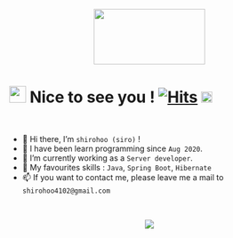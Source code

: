 <p align="center">
<img src="http://commitcombo.com/get?user=shirohoo&theme=Perfume-mini" width="200" height="100" /> 
</p>

# <img src="https://camo.githubusercontent.com/d3359cb00ab0b5ed8f2e1fe3fceb4fbaf3b614340f8c0db99c17b9f50b351770/68747470733a2f2f656d6f6a69732e736c61636b6d6f6a69732e636f6d2f656d6f6a69732f696d616765732f313533313834393433302f343234362f626c6f622d73756e676c61737365732e6769663f31353331383439343330" width="30" height="30"> Nice to see you ! [![Hits](https://hits.seeyoufarm.com/api/count/incr/badge.svg?url=https%3A%2F%2Fgithub.com%2Fshirohoo%2Fhit-counter&count_bg=%2379C83D&title_bg=%23555555&icon=&icon_color=%23E7E7E7&title=hits&edge_flat=false)](https://hits.seeyoufarm.com) <a href="https://hch4102.tistory.com/"><img alt="Blog" src="https://img.shields.io/badge/Blog-000000.svg?&style=for-the-badge&logo=Bloglovin&logoColor=white" height="20"/></a> 

<br />

- 👋 Hi there, I’m `shirohoo (siro)` !
- 📖 I have been learn programming since `Aug 2020`.
- 🌱 I’m currently working as a `Server developer`.
- 💖 My favourites skills : `Java`, `Spring Boot`, `Hibernate`
- 📫 If you want to contact me, please leave me a mail to `shirohoo4102@gmail.com`

<br/>

<p align="center">
  <a href="http://15.165.178.142/"><img src="https://user-images.githubusercontent.com/71188307/121005641-fb65b500-c7ca-11eb-8e34-5f8a3fbf6ce8.png"></a>
</p>

<br />

<p align="center">
  
</p>

